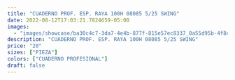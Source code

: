 ```yaml
---
title: "CUADERNO PROF. ESP. RAYA 100H 08085 5/25 SWING"
date: 2022-08-12T17:03:21.7824659-05:00
images:
  - "images/showcase/ba30c4c7-3da7-4e4b-877f-815e57ec8337_0a55d95b-4f8c-4d7e-bb6e-64daad46f17f.webp"
description: "CUADERNO PROF. ESP. RAYA 100H 08085 5/25 SWING"
price: "20"
sizes: ["PIEZA"]
colors: ["CUADERNO PROFESIONAL"]
draft: false
---
```

